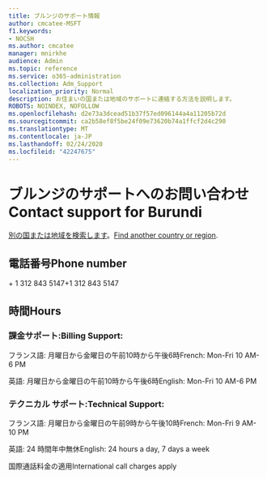 ```yaml
---
title: ブルンジのサポート情報
author: cmcatee-MSFT
f1.keywords:
- NOCSH
ms.author: cmcatee
manager: mnirkhe
audience: Admin
ms.topic: reference
ms.service: o365-administration
ms.collection: Adm_Support
localization_priority: Normal
description: お住まいの国または地域のサポートに連絡する方法を説明します。
ROBOTS: NOINDEX, NOFOLLOW
ms.openlocfilehash: d2e73a3dcead51b37f57ed096144a4a11205b72d
ms.sourcegitcommit: ca2b58ef8f5be24f09e73620b74a1ffcf2d4c290
ms.translationtype: MT
ms.contentlocale: ja-JP
ms.lasthandoff: 02/24/2020
ms.locfileid: "42247675"
---
```

# <a name="contact-support-for-burundi"></a><span data-ttu-id="114f9-103">ブルンジのサポートへのお問い合わせ</span><span class="sxs-lookup"><span data-stu-id="114f9-103">Contact support for Burundi</span></span>

<span data-ttu-id="114f9-104">[別の国または地域を検索します](../contact-support-for-business-products.md)。</span><span class="sxs-lookup"><span data-stu-id="114f9-104">[Find another country or region](../contact-support-for-business-products.md).</span></span>

## <a name="phone-number"></a><span data-ttu-id="114f9-105">電話番号</span><span class="sxs-lookup"><span data-stu-id="114f9-105">Phone number</span></span>
<span data-ttu-id="114f9-106">+ 1 312 843 5147</span><span class="sxs-lookup"><span data-stu-id="114f9-106">+1 312 843 5147</span></span>

## <a name="hours"></a><span data-ttu-id="114f9-107">時間</span><span class="sxs-lookup"><span data-stu-id="114f9-107">Hours</span></span>
### <a name="billing-support"></a><span data-ttu-id="114f9-108">課金サポート:</span><span class="sxs-lookup"><span data-stu-id="114f9-108">Billing Support:</span></span>

<span data-ttu-id="114f9-109">フランス語: 月曜日から金曜日の午前10時から午後6時</span><span class="sxs-lookup"><span data-stu-id="114f9-109">French: Mon-Fri 10 AM-6 PM</span></span>

<span data-ttu-id="114f9-110">英語: 月曜日から金曜日の午前10時から午後6時</span><span class="sxs-lookup"><span data-stu-id="114f9-110">English: Mon-Fri 10 AM-6 PM</span></span>

### <a name="technical-support"></a><span data-ttu-id="114f9-111">テクニカル サポート:</span><span class="sxs-lookup"><span data-stu-id="114f9-111">Technical Support:</span></span>

<span data-ttu-id="114f9-112">フランス語: 月曜日から金曜日の午前9時から午後10時</span><span class="sxs-lookup"><span data-stu-id="114f9-112">French: Mon-Fri 9 AM-10 PM</span></span>

<span data-ttu-id="114f9-113">英語: 24 時間年中無休</span><span class="sxs-lookup"><span data-stu-id="114f9-113">English: 24 hours a day, 7 days a week</span></span>

<span data-ttu-id="114f9-114">国際通話料金の適用</span><span class="sxs-lookup"><span data-stu-id="114f9-114">International call charges apply</span></span>